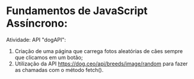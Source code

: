 # Fundamentos de JavaScript Assíncrono:

Atividade: API "dogAPI":

1. Criação de uma página que carrega fotos aleatórias de cães sempre que clicamos em um botão;
2. Utilização da API https://dog.ceo/api/breeds/image/random para fazer as chamadas com o método fetch().
